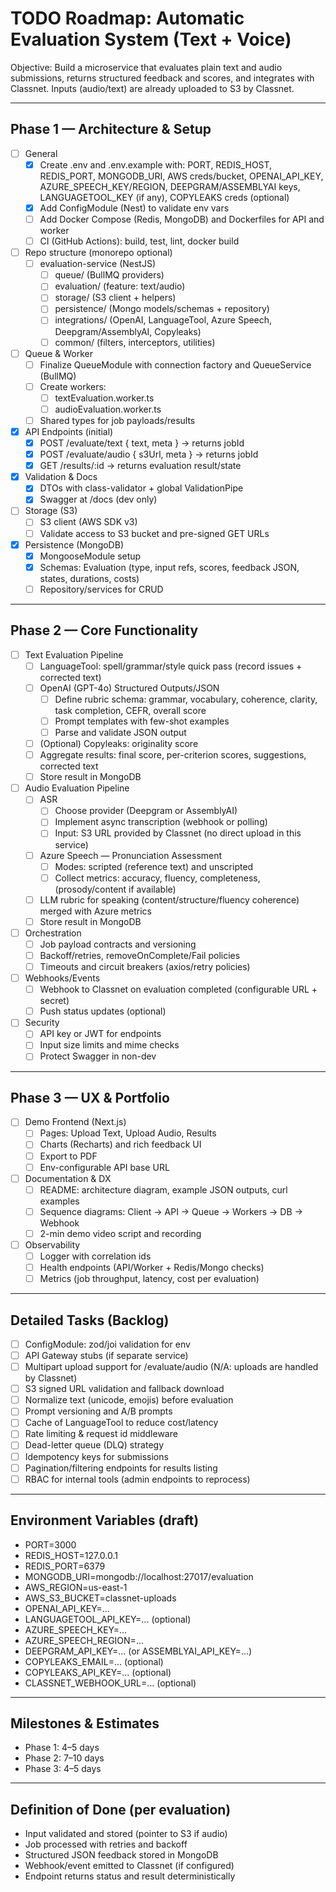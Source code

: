 # TODO Roadmap: Automatic Evaluation System (Text + Voice)

Objective: Build a microservice that evaluates plain text and audio submissions, returns structured feedback and scores, and integrates with Classnet. Inputs (audio/text) are already uploaded to S3 by Classnet.

---

## Phase 1 — Architecture & Setup

- [ ] General
  - [x] Create .env and .env.example with: PORT, REDIS_HOST, REDIS_PORT, MONGODB_URI, AWS creds/bucket, OPENAI_API_KEY, AZURE_SPEECH_KEY/REGION, DEEPGRAM/ASSEMBLYAI keys, LANGUAGETOOL_KEY (if any), COPYLEAKS creds (optional)
  - [x] Add ConfigModule (Nest) to validate env vars
  - [ ] Add Docker Compose (Redis, MongoDB) and Dockerfiles for API and worker
  - [ ] CI (GitHub Actions): build, test, lint, docker build

- [ ] Repo structure (monorepo optional)
  - [ ] evaluation-service (NestJS)
    - [ ] queue/ (BullMQ providers)
    - [ ] evaluation/ (feature: text/audio)
    - [ ] storage/ (S3 client + helpers)
    - [ ] persistence/ (Mongo models/schemas + repository)
    - [ ] integrations/ (OpenAI, LanguageTool, Azure Speech, Deepgram/AssemblyAI, Copyleaks)
    - [ ] common/ (filters, interceptors, utilities)

- [ ] Queue & Worker
  - [ ] Finalize QueueModule with connection factory and QueueService (BullMQ)
  - [ ] Create workers:
    - [ ] textEvaluation.worker.ts
    - [ ] audioEvaluation.worker.ts
  - [ ] Shared types for job payloads/results

- [x] API Endpoints (initial)
  - [x] POST /evaluate/text { text, meta } → returns jobId
  - [x] POST /evaluate/audio { s3Url, meta } → returns jobId
  - [x] GET /results/:id → returns evaluation result/state

- [x] Validation & Docs
  - [x] DTOs with class-validator + global ValidationPipe
  - [x] Swagger at /docs (dev only)

- [ ] Storage (S3)
  - [ ] S3 client (AWS SDK v3)
  - [ ] Validate access to S3 bucket and pre-signed GET URLs

- [x] Persistence (MongoDB)
  - [x] MongooseModule setup
  - [x] Schemas: Evaluation (type, input refs, scores, feedback JSON, states, durations, costs)
  - [ ] Repository/services for CRUD

---

## Phase 2 — Core Functionality

- [ ] Text Evaluation Pipeline
  - [ ] LanguageTool: spell/grammar/style quick pass (record issues + corrected text)
  - [ ] OpenAI (GPT-4o) Structured Outputs/JSON
    - [ ] Define rubric schema: grammar, vocabulary, coherence, clarity, task completion, CEFR, overall score
    - [ ] Prompt templates with few-shot examples
    - [ ] Parse and validate JSON output
  - [ ] (Optional) Copyleaks: originality score
  - [ ] Aggregate results: final score, per-criterion scores, suggestions, corrected text
  - [ ] Store result in MongoDB

- [ ] Audio Evaluation Pipeline
  - [ ] ASR
    - [ ] Choose provider (Deepgram or AssemblyAI)
    - [ ] Implement async transcription (webhook or polling)
    - [ ] Input: S3 URL provided by Classnet (no direct upload in this service)
  - [ ] Azure Speech — Pronunciation Assessment
    - [ ] Modes: scripted (reference text) and unscripted
    - [ ] Collect metrics: accuracy, fluency, completeness, (prosody/content if available)
  - [ ] LLM rubric for speaking (content/structure/fluency coherence) merged with Azure metrics
  - [ ] Store result in MongoDB

- [ ] Orchestration
  - [ ] Job payload contracts and versioning
  - [ ] Backoff/retries, removeOnComplete/Fail policies
  - [ ] Timeouts and circuit breakers (axios/retry policies)

- [ ] Webhooks/Events
  - [ ] Webhook to Classnet on evaluation completed (configurable URL + secret)
  - [ ] Push status updates (optional)

- [ ] Security
  - [ ] API key or JWT for endpoints
  - [ ] Input size limits and mime checks
  - [ ] Protect Swagger in non-dev

---

## Phase 3 — UX & Portfolio

- [ ] Demo Frontend (Next.js)
  - [ ] Pages: Upload Text, Upload Audio, Results
  - [ ] Charts (Recharts) and rich feedback UI
  - [ ] Export to PDF
  - [ ] Env-configurable API base URL

- [ ] Documentation & DX
  - [ ] README: architecture diagram, example JSON outputs, curl examples
  - [ ] Sequence diagrams: Client → API → Queue → Workers → DB → Webhook
  - [ ] 2-min demo video script and recording

- [ ] Observability
  - [ ] Logger with correlation ids
  - [ ] Health endpoints (API/Worker + Redis/Mongo checks)
  - [ ] Metrics (job throughput, latency, cost per evaluation)

---

## Detailed Tasks (Backlog)

- [ ] ConfigModule: zod/joi validation for env
- [ ] API Gateway stubs (if separate service)
- [ ] Multipart upload support for /evaluate/audio (N/A: uploads are handled by Classnet)
- [ ] S3 signed URL validation and fallback download
- [ ] Normalize text (unicode, emojis) before evaluation
- [ ] Prompt versioning and A/B prompts
- [ ] Cache of LanguageTool to reduce cost/latency
- [ ] Rate limiting & request id middleware
- [ ] Dead-letter queue (DLQ) strategy
- [ ] Idempotency keys for submissions
- [ ] Pagination/filtering endpoints for results listing
- [ ] RBAC for internal tools (admin endpoints to reprocess)

---

## Environment Variables (draft)

- PORT=3000
- REDIS_HOST=127.0.0.1
- REDIS_PORT=6379
- MONGODB_URI=mongodb://localhost:27017/evaluation
- AWS_REGION=us-east-1
- AWS_S3_BUCKET=classnet-uploads
- OPENAI_API_KEY=...
- LANGUAGETOOL_API_KEY=... (optional)
- AZURE_SPEECH_KEY=...
- AZURE_SPEECH_REGION=...
- DEEPGRAM_API_KEY=... (or ASSEMBLYAI_API_KEY=...)
- COPYLEAKS_EMAIL=... (optional)
- COPYLEAKS_API_KEY=... (optional)
- CLASSNET_WEBHOOK_URL=... (optional)

---

## Milestones & Estimates

- Phase 1: 4–5 days
- Phase 2: 7–10 days
- Phase 3: 4–5 days

---

## Definition of Done (per evaluation)

- Input validated and stored (pointer to S3 if audio)
- Job processed with retries and backoff
- Structured JSON feedback stored in MongoDB
- Webhook/event emitted to Classnet (if configured)
- Endpoint returns status and result deterministically
